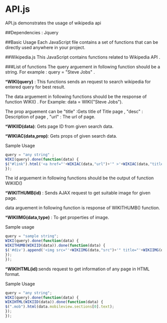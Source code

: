 # API.js
API.js demonstrates the usage of wikipedia api

##Dependencies : Jquery

##Basic Usage
Each JavaScript file contains a set of functions that can be directly used anywhere in your project.

##Wikipedia.js
This JavaScript contains functions related to Wikipedia API .

###List of functions
The query arguement in following function should be a string. For example : query = "Steve Jobs" .

*__WIKI(query)__ : This functions sends an request to search wikipedia for entered query for best result.

The data arguement in following functions should be the response of function WIKI() . For Example: data = WIKI("Steve Jobs").

The prop arguement can be "title" :Gets title of Title page , "desc" : Description of page , "url" : The url of page. 

*__WIKIID(data)__: Gets page ID from given search data.

*__WIKIAC(data,prop)__: Gets props of given search data.



Sample Usage

``` javascript
query = "any string" ;
WIKI(query).done(function(data) {
$("#link").html('<a href="'+WIKIAC(data,"url")+'" >'+WIKIAC(data,"title")+'</a>');
});
```

The id arguement in following functions should be the output of function WIKIID()

*__WIKITHUMB(id)__ : Sends AJAX request to get suitable image for given page.

data arguement in following function is response of WIKITHUMB() function.

*__WIKIIMG(data,type)__ : To get properties of image.



Sample usage

``` javascript
query = "sample string";
WIKI(query).done(function(data) {
WIKITHUMB(WIKIID(data)).done(function(data) {
$('#div').append('<img src="'+WIKIIMG(data,"src")+'" title="'+WIKIIMG(data,"title")+'" />');
});
});
```

*__WIKIHTML(id)__:sends request to get information of any page in HTML format.


Sample Usage

``` javascript
query = "any string";
WIKI(query).done(function(data) {
WIKIHTML(WIKIID(data)).done(function(data) {
$(".mob").html(data.mobileview.sections[0].text);
});
});
```
